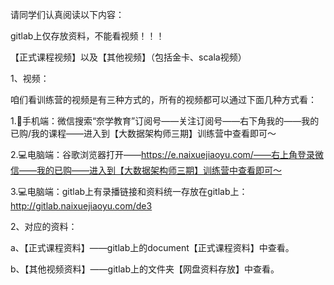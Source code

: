 请同学们认真阅读以下内容：



gitlab上仅存放资料，不能看视频！！！



【正式课程视频】以及【其他视频】（包括金卡、scala视频）

1、视频：

咱们看训练营的视频是有三种方式的，所有的视频都可以通过下面几种方式看：


1.📱手机端：微信搜索“奈学教育”订阅号——关注订阅号——右下角我的——我的已购/我的课程——进入到【大数据架构师三期】训练营中查看即可～

2.💻电脑端：谷歌浏览器打开——https://e.naixuejiaoyu.com/——右上角登录微信——我的已购——进入到【大数据架构师三期】训练营中查看即可～

3.💻电脑端：gitlab上有录播链接和资料统一存放在gitlab上：http://gitlab.naixuejiaoyu.com/de3



2、对应的资料：

a、【正式课程资料】——gitlab上的document【正式课程资料】中查看。

b、【其他视频资料】——gitlab上的文件夹【网盘资料存放】中查看。